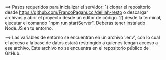 ==> Pasos requeridos para inicializar el servidor:
    1) clonar el repositorio desde https://github.com/FrancoPaganucci/delilah-resto o descargar archivos y abrir el proyecto desde un editor de código.
    2) desde la terminal, ejecutar el comando "npm run startServer". Deberás tener instalado Node.JS en tu entorno.

==> Las variables de entorno se encuentran en un archivo '.env', con lo cual el acceso a la base de datos estará restringido a quienes tengan acceso a ese archivo. Este archivo no se encuentra en el repositorio público de GitHub.